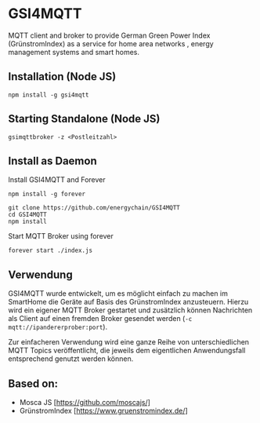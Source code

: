 # GSI4MQTT
MQTT client and broker to provide German Green Power Index (GrünstromIndex) as a service for home area networks , energy management systems and smart homes.

## Installation (Node JS)
```
npm install -g gsi4mqtt
```

## Starting Standalone  (Node JS)
```
gsimqttbroker -z <Postleitzahl>
```

## Install as Daemon

Install GSI4MQTT and Forever
```
npm install -g forever

git clone https://github.com/energychain/GSI4MQTT
cd GSI4MQTT
npm install

```

Start MQTT Broker using forever
```
forever start ./index.js
```
## Verwendung
GSI4MQTT wurde entwickelt, um es möglicht einfach zu machen im SmartHome die Geräte auf Basis des GrünstromIndex anzusteuern. Hierzu wird ein eigener MQTT Broker gestartet und
zusätzlich können Nachrichten als Client auf einen fremden Broker gesendet werden (`-c mqtt://ipandererprober:port`).

Zur einfacheren Verwendung wird eine ganze Reihe von unterschiedlichen MQTT Topics veröffentlicht, die jeweils dem eigentlichen Anwendungsfall entsprechend genutzt werden können.

## Based on:
- Mosca JS [https://github.com/moscajs/]
- GrünstromIndex [https://www.gruenstromindex.de/]
